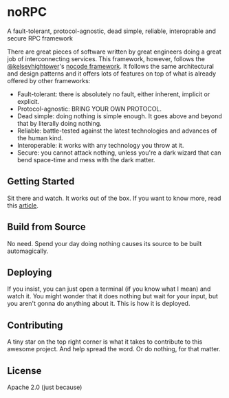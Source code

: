 # noRPC
A fault-tolerant, protocol-agnostic, dead simple, reliable, interoprable and secure RPC framework

There are great pieces of software written by great engineers doing a great job of interconnecting services. This framework, however, follows the [@kelseyhightower](https://github.com/kelseyhightower)'s [nocode framework](https://github.com/kelseyhightower/nocode). It follows the same architectural and design patterns and it offers lots of features on top of what is already offered by other frameworks:

- Fault-tolerant: there is absolutely no fault, either inherent, implicit or explicit.
- Protocol-agnostic: BRING YOUR OWN PROTOCOL.
- Dead simple: doing nothing is simple enough. It goes above and beyond that by literally doing nothing.
- Reliable: battle-tested against the latest technologies and advances of the human kind.
- Interoperable: it works with any technology you throw at it.
- Secure: you cannot attack nothing, unless you're a dark wizard that can bend space-time and mess with the dark matter.

## Getting Started
Sit there and watch. It works out of the box. If you want to know more, read this [article](https://mostafa.dev/the-ultimate-rpc-framework-9902bb0d6aed).

## Build from Source
No need. Spend your day doing nothing causes its source to be built automagically.

## Deploying
If you insist, you can just open a terminal (if you know what I mean) and watch it. You might wonder that it does nothing but wait for your input, but you aren't gonna do anything about it. This is how it is deployed.

## Contributing
A tiny star on the top right corner is what it takes to contribute to this awesome project. And help spread the word. Or do nothing, for that matter.

## License
Apache 2.0 (just because)
